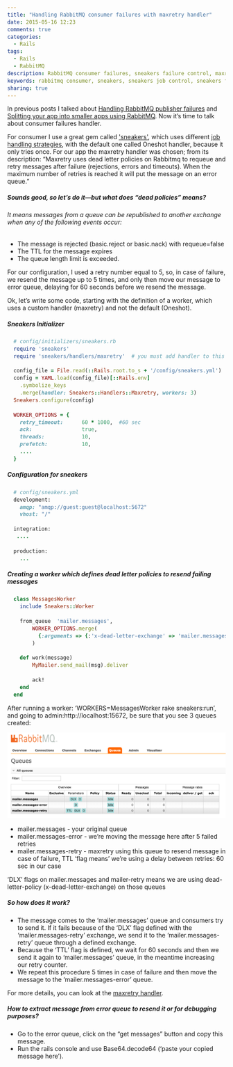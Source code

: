 ```yaml
---
title: "Handling RabbitMQ consumer failures with maxretry handler"
date: 2015-05-16 12:23
comments: true
categories:
  - Rails
tags:
  - Rails
  - RabbitMQ
description: RabbitMQ consumer failures, sneakers failure control, maxretry handler, sneakers job control
keywords: rabbitmq consumer, sneakers, sneakers job control, sneakers failures, rabbitmq failures, rabbitmq consumer
sharing: true
---
```


In previous posts I talked about [Handling RabbitMQ publisher failures](http://warolv.net/blog/2015/05/01/handling-rabbitmq-publisher-failures/) and [Splitting your app into smaller apps using RabbitMQ](http://warolv.net/blog/2015/04/27/splitting-your-app-into-smaller-apps-using-rabbitmq/). Now it’s time to talk about consumer failures handler.

For consumer I use a great gem called ['sneakers'](https://github.com/jondot/sneakers), which uses different [job handling strategies](https://github.com/jondot/sneakers/wiki/Failures), with the default one called Oneshot handler, because it only tries once. For our app the maxretry handler was chosen; from its description: “Maxretry uses dead letter policies on Rabbitmq to requeue and retry messages after failure (rejections, errors and timeouts). When the maximum number of retries is reached it will put the message on an error queue.”

<!-- more -->


##### Sounds good, so let’s do it—but what does “dead policies” means?
###### It means messages from a queue can be republished to another exchange when any of the following events occur:

* The message is rejected (basic.reject or basic.nack) with requeue=false
* The TTL for the message expires
* The queue length limit is exceeded.



For our configuration, I used a retry number equal to 5, so, in case of failure, we resend the message up to 5 times, and only then move our message to error queue, delaying for 60 seconds before we resend the message.

Ok, let’s write some code, starting with the definition of a worker, which uses a custom handler (maxretry) and not the default (Oneshot).

##### Sneakers Initializer
``` ruby 
  # config/initializers/sneakers.rb
  require 'sneakers'
  require 'sneakers/handlers/maxretry'  # you must add handler to this folder

  config_file = File.read(::Rails.root.to_s + '/config/sneakers.yml') 
  config = YAML.load(config_file)[::Rails.env]
    .symbolize_keys
    .merge(handler: Sneakers::Handlers::Maxretry, workers: 3)
  Sneakers.configure(config)

  WORKER_OPTIONS = {
    retry_timeout:      60 * 1000,  #60 sec
    ack:                true,
    threads:            10,
    prefetch:           10,
    ....
  }
``` 

##### Configuration for sneakers
``` ruby 
  # config/sneakers.yml
  development:
    amqp: "amqp://guest:guest@localhost:5672"
    vhost: "/"

  integration:
   ....

  production:
    ...
``` 

##### Creating a worker which defines dead letter policies to resend failing messages
``` ruby 
  class MessagesWorker
    include Sneakers::Worker

    from_queue  'mailer.messages',
        WORKER_OPTIONS.merge(
          {:arguments => {:'x-dead-letter-exchange' => 'mailer.messages-retry'}}
        )

    def work(message)
        MyMailer.send_mail(msg).deliver

        ack!
    end
  end
``` 

After running a worker: ‘WORKERS=MessagesWorker rake sneakers:run’, and going to admin:http://localhost:15672, be sure that you see 3 queues created:

<img src="/assets/images/maxretry-admin.png" />

* mailer.messages - your original queue
* mailer.messages-error - we’re moving the message here after 5 failed retries
* mailer.messages-retry - maxretry using this queue to resend message in case of failure, TTL ‘flag means’ we’re using a delay between retries: 60 sec in our case

‘DLX’ flags on mailer.messages and mailer-retry means we are using dead-letter-policy (x-dead-letter-exchange) on those queues

##### So how does it work?

* The message comes to the ‘mailer.messages’ queue and consumers try to send it. If it fails because of the ‘DLX’ flag defined with the ‘mailer.messages-retry’ exchange, we send it to the ‘mailer.messages-retry’ queue through a defined exchange.
* Because the ‘TTL’ flag is defined, we wait for 60 seconds and then we send it again to ‘mailer.messages’ queue, in the meantime increasing our retry counter.
* We repeat this procedure 5 times in case of failure and then move the message to the ‘mailer.messages-error’ queue.

For more details, you can look at the [maxretry handler](https://github.com/jondot/sneakers/blob/master/lib/sneakers/handlers/maxretry.rb).

##### How to extract message from error queue to resend it or for debugging purposes?

* Go to the error queue, click on the “get messages” button and copy this message.
* Run the rails console and use Base64.decode64 (‘paste your copied message here’).
